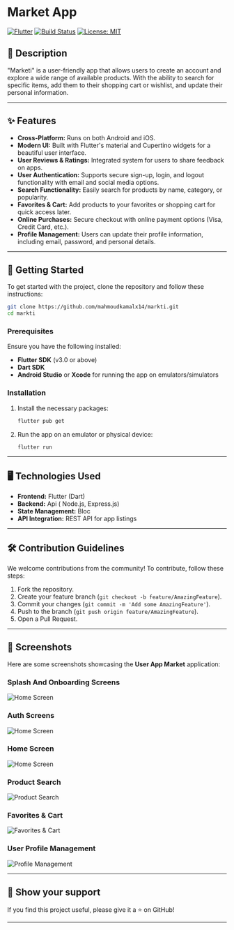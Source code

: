 
# Market App

[![Flutter](https://img.shields.io/badge/Flutter-v3.0-blue)](https://flutter.dev) [![Build Status](https://img.shields.io/badge/build-passing-brightgreen)](https://github.com/username/repo) [![License: MIT](https://img.shields.io/badge/License-MIT-blue.svg)](LICENSE)

## 📝 Description

"Marketi" is a user-friendly app that allows users to create an account and explore a wide range of available products. With the ability to search for specific items, add them to their shopping cart or wishlist, and update their personal information.

---

## ✨ Features

- **Cross-Platform:** Runs on both Android and iOS.
- **Modern UI:** Built with Flutter's material and Cupertino widgets for a beautiful user interface.
- **User Reviews & Ratings:** Integrated system for users to share feedback on apps.
- **User Authentication:** Supports secure sign-up, login, and logout functionality with email and social media options.
- **Search Functionality:** Easily search for products by name, category, or popularity.
- **Favorites & Cart:** Add products to your favorites or shopping cart for quick access later.
- **Online Purchases:** Secure checkout with online payment options (Visa, Credit Card, etc.).
- **Profile Management:** Users can update their profile information, including email, password, and personal details.

---

## 🚀 Getting Started

To get started with the project, clone the repository and follow these instructions:

```bash
git clone https://github.com/mahmoudkamalx14/markti.git
cd markti
```

### Prerequisites

Ensure you have the following installed:

- **Flutter SDK** (v3.0 or above)
- **Dart SDK**
- **Android Studio** or **Xcode** for running the app on emulators/simulators

### Installation

1. Install the necessary packages:

    ```bash
    flutter pub get
    ```

2. Run the app on an emulator or physical device:

    ```bash
    flutter run
    ```

---

## 🖥️ Technologies Used

- **Frontend:** Flutter (Dart)
- **Backend:** Api ( Node.js, Express.js)
- **State Management:** Bloc
- **API Integration:** REST API for app listings

---

## 🛠️ Contribution Guidelines

We welcome contributions from the community! To contribute, follow these steps:

1. Fork the repository.
2. Create your feature branch (`git checkout -b feature/AmazingFeature`).
3. Commit your changes (`git commit -m 'Add some AmazingFeature'`).
4. Push to the branch (`git push origin feature/AmazingFeature`).
5. Open a Pull Request.

---

## 📸 Screenshots

Here are some screenshots showcasing the **User App Market** application:

### Splash And Onboarding Screens
![Home Screen](path_to_home_screen_image)

### Auth Screens
![Home Screen](path_to_home_screen_image)

### Home Screen
![Home Screen](path_to_home_screen_image)

### Product Search
![Product Search](path_to_search_image)

### Favorites & Cart
![Favorites & Cart](path_to_favorites_cart_image)

### User Profile Management
![Profile Management](path_to_profile_image)

---


## 🌟 Show your support

If you find this project useful, please give it a ⭐ on GitHub!

---
